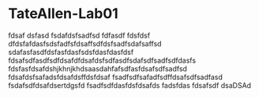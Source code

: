 # TateAllen-Lab01
fdsaf
dsfasd
fsdafdsfsadfsd
fdfasdf
fdsfdsf
dfdsfafdasfsdsfadfsfdsaffsdfdsfsadfsdafsaffsd
sdafasfasdfdsfasfdasfsdsfdasfdasfdsf
fdsafsdfasdfsdfdsafdfdsafdsfsdfasdfsdafsdfsadfsdfdasfs
fdsfasfdsafdshjkhnjkhdsaasdahfafsdfasfdsafsdfsadfsd
fdsafdsfsafadsfdsafdsffdsfdsaf
fsadfsdfsafadfsdffdsafsdfsadfasd
fsdafsdfdsafdsertdgsfd
fsadfsdfdasfdsfdsafds
fadsfdas
fdsafsdf
dsaDSAd
